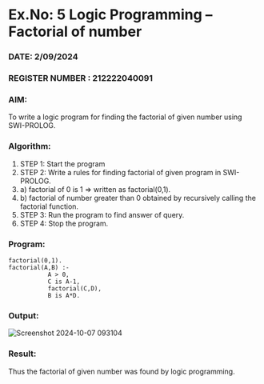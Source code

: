 # Ex.No: 5   Logic Programming – Factorial of number   
### DATE:  2/09/2024                                                                          
### REGISTER NUMBER : 212222040091
### AIM: 
To  write  a logic program for finding the factorial of given number using SWI-PROLOG. 
### Algorithm:
1. STEP 1: Start the program
2. STEP 2:  Write a rules for finding factorial of given program in SWI-PROLOG.
3.   a)	factorial of 0 is 1 => written as factorial(0,1).
4.   b)	factorial of number greater than 0 obtained by recursively calling the factorial    function.
5. STEP 3: Run the program  to find answer of  query.
6. STEP 4: Stop the program.

### Program:
```
factorial(0,1).
factorial(A,B) :-  
           A > 0, 
           C is A-1,
           factorial(C,D),
           B is A*D.
```


### Output:

![Screenshot 2024-10-07 093104](https://github.com/user-attachments/assets/bcec130b-2d58-40d7-93cb-a4280ffbe8cc)




### Result:
Thus the factorial of given number was found by logic programming. 
